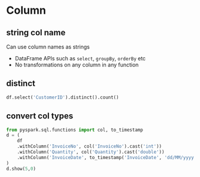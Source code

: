 # Column

## string col name

Can use column names as strings
- DataFrame APIs such as `select`, `groupBy`, `orderBy` etc
- No transformations on any column in any function

## distinct
```py
df.select('CustomerID').distinct().count()
```

## convert col types
```py
from pyspark.sql.functions import col, to_timestamp
d = (
    df
    .withColumn('InvoiceNo', col('InvoiceNo').cast('int'))
    .withColumn('Quantity', col('Quantity').cast('double'))
    .withColumn('InvoiceDate', to_timestamp('InvoiceDate', 'dd/MM/yyyy HH:mm'))   
)
d.show(5,0)
```
